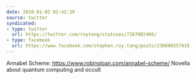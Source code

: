 ```yaml
---
date: 2010-01-02 02:42:39
source: twitter
syndicated:
- type: twitter
  url: https://twitter.com/roytang/statuses/7287002466/
- type: facebook
  url: https://www.facebook.com/stephen.roy.tang/posts/230880357919
---
```


Annabel Scheme: https://www.robinsloan.com/annabel-scheme/ Novella about quantum computing and occult